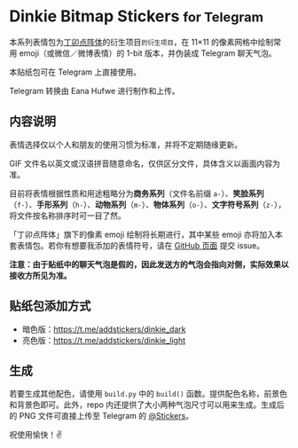 # Dinkie Bitmap Stickers <small>for Telegram</small>

本系列表情包为[丁卯点阵体](https://atelier-anchor.com/typefaces/dinkie-bitmap/)的衍生项目<small>的衍生项目</small>，在 11×11 的像素网格中绘制常用 emoji（或微信／微博表情）的 1-bit 版本，并伪装成 Telegram 聊天气泡。

本贴纸包可在 Telegram 上直接使用。

Telegram 转换由 Eana Hufwe 进行制作和上传。

## 内容说明

表情选择仅以个人和朋友的使用习惯为标准，并将不定期随缘更新。

GIF 文件名以英文或汉语拼音随意命名，仅供区分文件，具体含义以画面内容为准。

目前将表情根据性质和用途粗略分为**商务系列**（文件名前缀 `a-`）、**笑脸系列**（`f-`）、**手形系列**（`h-`）、**动物系列**（`m-`）、**物体系列**（`o-`）、**文字符号系列**（`z-`），将文件按名称排序时可一目了然。

「丁卯点阵体」旗下的像素 emoji 绘制将长期进行，其中某些 emoji 亦将加入本套表情包。若你有想要我添加的表情符号，请在 [GitHub 页面](https://github.com/willie4624/dinkiebitmapstickers/) 提交 issue。

**注意：由于贴纸中的聊天气泡是假的，因此发送方的气泡会指向对侧，实际效果以接收方所见为准。**

## 贴纸包添加方式

* 暗色版：https://t.me/addstickers/dinkie_dark
* 亮色版：https://t.me/addstickers/dinkie_light

## 生成
若要生成其他配色，请使用 `build.py` 中的 `build()` 函数。提供配色名称，前景色和背景色即可。此外，repo 内还提供了大小两种气泡尺寸可以用来生成。生成后的 PNG 文件可直接上传至 Telegram 的 [@Stickers](https://t.me/stickers)。

祝使用愉快！✌️

